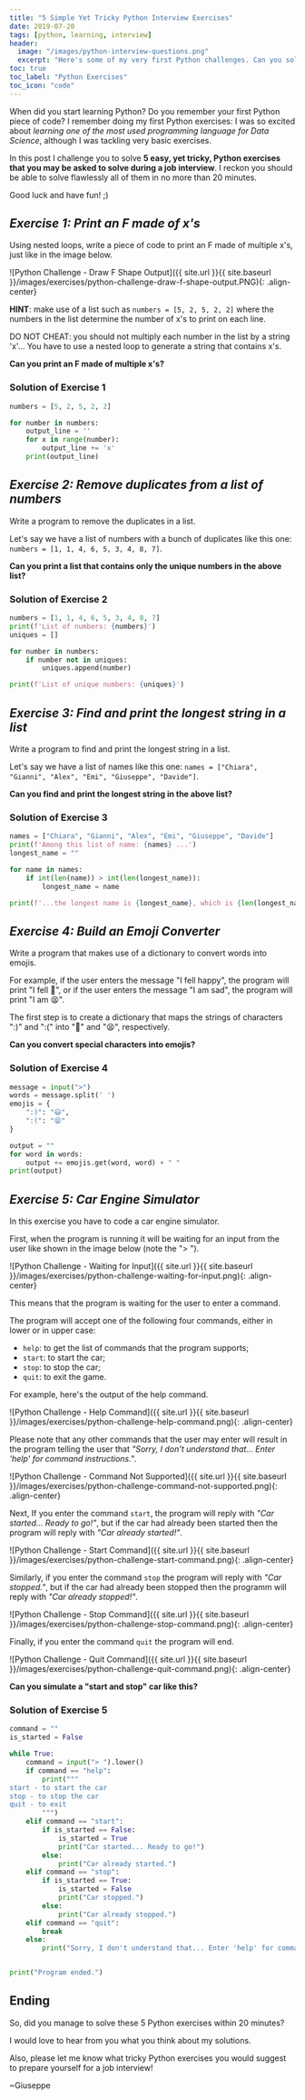 ```yaml
---
title: "5 Simple Yet Tricky Python Interview Exercises"
date: 2019-07-20
tags: [python, learning, interview]
header:
  image: "/images/python-interview-questions.png"
  excerpt: "Here's some of my very first Python challenges. Can you solve these 5 python interview exercises in no more than 20 minutes?"
toc: true
toc_label: "Python Exercises"
toc_icon: "code"
---
```


When did you start learning Python? Do you remember your first Python piece of code? I remember doing my first Python exercises: I was so excited about *learning one of the most used programming language for Data Science*, although I was tackling very basic exercises.

In this post I challenge you to solve **5 easy, yet tricky, Python exercises that you may be asked to solve during a job interview**. I reckon you should be able to solve flawlessly all of them in no more than 20 minutes.

Good luck and have fun! ;)


## *Exercise 1: Print an F made of x's*

Using nested loops, write a piece of code to print an F made of multiple x's, just like in the image below.

![Python Challenge - Draw F Shape Output]({{ site.url }}{{ site.baseurl }}/images/exercises/python-challenge-draw-f-shape-output.PNG){: .align-center}

**HINT**: make use of a list such as `numbers = [5, 2, 5, 2, 2]` where the numbers in the list determine the number of x's to print on each line.

DO NOT CHEAT: you should not multiply each number in the list by a string 'x'... You have to use a nested loop to generate a string that contains x's.

**Can you print an F made of multiple x's?**

### Solution of Exercise 1

```python
numbers = [5, 2, 5, 2, 2]

for number in numbers:
    output_line = ''
    for x in range(number):
        output_line += 'x'
    print(output_line)
```



## *Exercise 2: Remove duplicates from a list of numbers*

Write a program to remove the duplicates in a list.

Let's say we have a list of numbers with a bunch of duplicates like this one: `numbers = [1, 1, 4, 6, 5, 3, 4, 8, 7]`.

**Can you print a list that contains only the unique numbers in the above list?**

### Solution of Exercise 2

```python
numbers = [1, 1, 4, 6, 5, 3, 4, 8, 7]
print(f'List of numbers: {numbers}')
uniques = []

for number in numbers:
    if number not in uniques:
        uniques.append(number)

print(f'List of unique numbers: {uniques}')
```



## *Exercise 3: Find and print the longest string in a list*

Write a program to find and print the longest string in a list.

Let's say we have a list of names like this one: `names = ["Chiara", "Gianni", "Alex", "Emi", "Giuseppe", "Davide"]`.

**Can you find and print the longest string in the above list?**

### Solution of Exercise 3

```python
names = ["Chiara", "Gianni", "Alex", "Emi", "Giuseppe", "Davide"]
print(f'Among this list of name: {names} ...')
longest_name = ""

for name in names:
    if int(len(name)) > int(len(longest_name)):
        longest_name = name

print(f'...the longest name is {longest_name}, which is {len(longest_name)}-character long')
```



## *Exercise 4: Build an Emoji Converter*

Write a program that makes use of a dictionary to convert words into emojis.

For example, if the user enters the message "I fell happy", the program will print "I fell 🙂", or if the user enters the message "I am sad", the program will print "I am 😫".

The first step is to create a dictionary that maps the strings of characters ":)" and ":(" into "🙂" and "😫", respectively.

**Can you convert special characters into emojis?**

### Solution of Exercise 4

```python
message = input(">")
words = message.split(' ')
emojis = {
    ":)": "😃",
    ":(": "😫"
}

output = ""
for word in words:
    output += emojis.get(word, word) + " "
print(output)
```



## *Exercise 5: Car Engine Simulator*

In this exercise you have to code a car engine simulator.

First, when the program is running it will be waiting for an input from the user like shown in the image below (note the "> ").

![Python Challenge - Waiting for Input]({{ site.url }}{{ site.baseurl }}/images/exercises/python-challenge-waiting-for-input.png){: .align-center}

This means that the program is waiting for the user to enter a command.

The program will accept one of the following four commands, either in lower or in upper case:
+ `help`: to get the list of commands that the program supports;
+ `start`: to start the car;
+ `stop`: to stop the car;
+ `quit`: to exit the game.

For example, here's the output of the help command.

![Python Challenge - Help Command]({{ site.url }}{{ site.baseurl }}/images/exercises/python-challenge-help-command.png){: .align-center}

Please note that any other commands that the user may enter will result in the program telling the user that *"Sorry, I don't understand that... Enter 'help' for command instructions."*.

![Python Challenge - Command Not Supported]({{ site.url }}{{ site.baseurl }}/images/exercises/python-challenge-command-not-supported.png){: .align-center}

Next, If you enter the command `start`, the program will reply with *"Car started... Ready to go!"*, but if the car had already been started then the program will reply with *"Car already started!"*.

![Python Challenge - Start Command]({{ site.url }}{{ site.baseurl }}/images/exercises/python-challenge-start-command.png){: .align-center}

Similarly, if you enter the command `stop` the program will reply with *"Car stopped."*, but if the car had already been stopped then the programm will reply with *"Car already stopped!"*.

![Python Challenge - Stop Command]({{ site.url }}{{ site.baseurl }}/images/exercises/python-challenge-stop-command.png){: .align-center}

Finally, if you enter the command `quit` the program will end.

![Python Challenge - Quit Command]({{ site.url }}{{ site.baseurl }}/images/exercises/python-challenge-quit-command.png){: .align-center}

**Can you simulate a "start and stop" car like this?**

### Solution of Exercise 5

```python
command = ""
is_started = False

while True:
    command = input("> ").lower()
    if command == "help":
        print("""
start - to start the car
stop - to stop the car
quit - to exit
        """)
    elif command == "start":
        if is_started == False:
            is_started = True
            print("Car started... Ready to go!")
        else:
            print("Car already started.")
    elif command == "stop":
        if is_started == True:
            is_started = False
            print("Car stopped.")
        else:
            print("Car already stopped.")
    elif command == "quit":
        break
    else:
        print("Sorry, I don't understand that... Enter 'help' for command instructions.")


print("Program ended.")
```



## Ending

So, did you manage to solve these 5 Python exercises within 20 minutes?

I would love to hear from you what you think about my solutions.

Also, please let me know what tricky Python exercises you would suggest to prepare yourself for a job interview!

~Giuseppe
